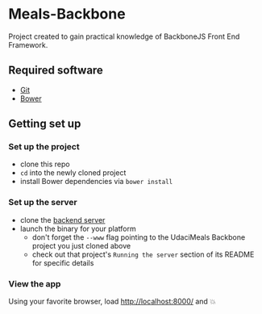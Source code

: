 # Meals-Backbone

Project created to gain practical knowledge of BackboneJS Front End Framework.

## Required software

* [Git](https://git-scm.com/)
* [Bower](http://bower.io/)

## Getting set up

### Set up the project
* clone this repo
* `cd` into the newly cloned project
* install Bower dependencies via `bower install`

### Set up the server
* clone the [backend server](https://github.com/kundanvishen/meals-backend)
* launch the binary for your platform
  - don't forget the `--www` flag pointing to the UdaciMeals Backbone project you just cloned above
  - check out that project's `Running the server` section of its README for specific details

### View the app

Using your favorite browser, load [http://localhost:8000/](http://localhost:8000/) and :boom:
